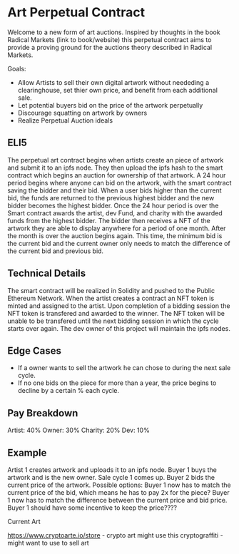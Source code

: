 # Art Perpetual Contract

Welcome to a new form of art auctions. Inspired by thoughts in the book Radical Markets (link to book/website) this perpetual contract aims to provide a proving ground for the auctions theory described in Radical Markets. 

Goals:
* Allow Artists to sell their own digital artwork without neededing a clearinghouse, set thier own price, and benefit from each additional sale.
* Let potential buyers bid on the price of the artwork perpetually
* Discourage squatting on artwork by owners
* Realize Perpetual Auction ideals

## ELI5

The perpetual art contract begins when artists create an piece of artwork and submit it to an ipfs node. They then upload the ipfs hash to the smart contract which begins an auction for ownership of that artwork. A 24 hour period begins where anyone can bid on the artwork, with the smart contract saving the bidder and their bid. When a user bids higher than the current bid, the funds are returned to the previous highest bidder and the new bidder becomes the highest bidder. Once the 24 hour period is over the Smart contract awards the artist, dev Fund, and charity with the awarded funds from the highest bidder. The bidder then receives a NFT of the artwork they are able to display anywhere for a period of one month. After the month is over the auction begins again. This time, the minimum bid is the current bid and the current owner only needs to match the difference of the current bid and previous bid.

## Technical Details

The smart contract will be realized in Solidity and pushed to the Public Ethereum Network. When the artist creates a contract an NFT token is minted and assigned to the artist. Upon completion of a bidding session the NFT token is transfered and awarded to the winner. The NFT token will be unable to be transfered until the next bidding session in which the cycle starts over again. The dev owner of this project will maintain the ipfs nodes.

## Edge Cases
* If a owner wants to sell the artwork he can chose to during the next sale cycle.
* If no one bids on the piece for more than a year, the price begins to decline by a certain % each cycle.


## Pay Breakdown
Artist:    40%
Owner:     30%
Charity:   20%
Dev:       10%



## Example
Artist 1 creates artwork and uploads it to an ipfs node.
Buyer 1 buys the artwork and is the new owner.
Sale cycle 1 comes up.
Buyer 2 bids the current price of the artwork.
Possible options:
Buyer 1 now has to match the current price of the bid, which means he has to pay 2x for the piece?
Buyer 1 now has to match the difference between the current price and bid price.
Buyer 1 should have some incentive to keep the price????



Current Art

https://www.cryptoarte.io/store - crypto art might use this
cryptograffiti - might want to use to sell art